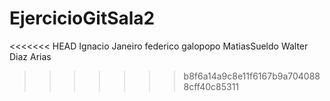 # EjercicioGitSala2
<<<<<<< HEAD
Ignacio Janeiro
federico galopopo
MatiasSueldo
Walter Diaz Arias
>>>>>>> b8f6a14a9c8e11f6167b9a7040888cff40c85311
